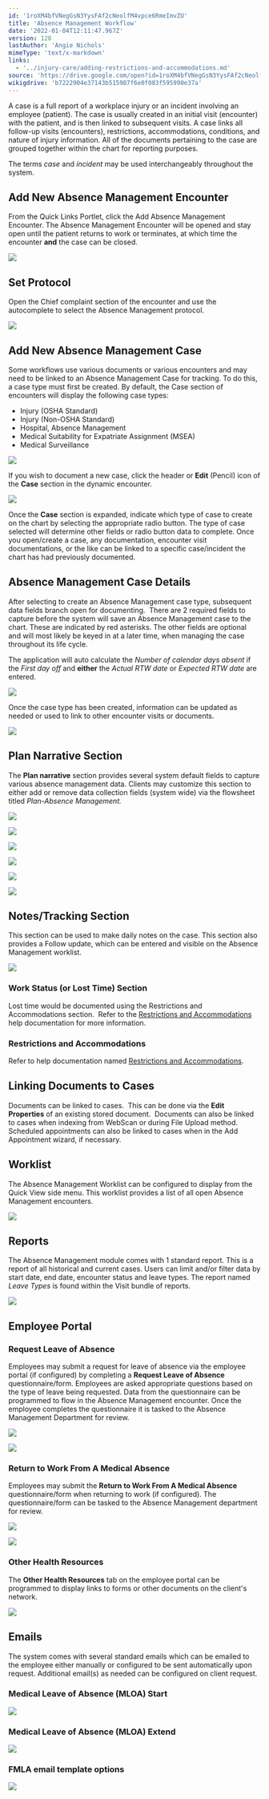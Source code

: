 ```yaml
---
id: '1roXM4bfVNegGsN3YysFAf2cNeolfM4vpce6RmeImvZU'
title: 'Absence Management Workflow'
date: '2022-01-04T12:11:47.967Z'
version: 128
lastAuthor: 'Angie Nichols'
mimeType: 'text/x-markdown'
links:
  - '../injury-care/adding-restrictions-and-accommodations.md'
source: 'https://drive.google.com/open?id=1roXM4bfVNegGsN3YysFAf2cNeolfM4vpce6RmeImvZU'
wikigdrive: 'b7222904e37143b515987f6e0f083f595990e37a'
---
```

A case is a full report of a workplace injury or an incident involving an employee (patient). The case is usually created in an initial visit (encounter) with the patient, and is then linked to subsequent visits. A case links all follow-up visits (encounters), restrictions, accommodations, conditions, and nature of injury information.  All of the documents pertaining to the case are grouped together within the chart for reporting purposes.

The terms *case* and *incident* may be used interchangeably throughout the system.


## Add New Absence Management Encounter

From the Quick Links Portlet, click the Add Absence Management Encounter. The Absence Management Encounter will be opened and stay open until the patient returns to work or terminates, at which time the encounter **and** the case can be closed.


![](../absence-management-workflow.assets/100002010000076C000001FA7B4512B8F1F797C9.png)



## Set Protocol


Open the Chief complaint section of the encounter and use the autocomplete to select the Absence Management protocol.


![](../absence-management-workflow.assets/100002010000074B00000205348CE5AECCFF230C.png)



## **Add New Absence Management Case**

Some workflows use various documents or various encounters and may need to be linked to an Absence Management Case for tracking. To do this, a case type must first be created.
By default, the Case section of encounters will display the following case types:
* Injury (OSHA Standard) 
* Injury (Non-OSHA Standard) 
* Hospital, Absence Management 
* Medical Suitability for Expatriate Assignment (MSEA)
* Medical Surveillance


![](../absence-management-workflow.assets/10000201000004A400000102E8549FDCA2FE867C.png)


If you wish to document a new case, click the header or **Edit** (Pencil) icon of the **Case** section in the dynamic encounter.


![](../absence-management-workflow.assets/10000201000004A400000102E5623BD7A1337E27.png)


Once the **Case** section is expanded, indicate which type of case to create on the chart by selecting the appropriate radio button. The type of case selected will determine other fields or radio button data to complete. Once you open/create a case, any documentation, encounter visit documentations, or the like can be linked to a specific case/incident the chart has had previously documented.

## **Absence Management Case Details**

After selecting to create an Absence Management case type, subsequent data fields branch open for documenting.  There are 2 required fields to capture before the system will save an Absence Management case to the chart. These are indicated by red asterisks. The other fields are optional and will most likely be keyed in at a later time, when managing the case throughout its life cycle.

The application will auto calculate the *Number of calendar days absent* if the *First day off* and **either** the *Actual RTW date* or *Expected RTW date* are entered.

![](../absence-management-workflow.assets/10000201000005E300000149D05EE34B4FEBBB02.png)

Once the case type has been created, information can be updated as needed or used to link to other encounter visits or documents.

![](../absence-management-workflow.assets/10000201000007340000015F9D0E0D2931596E56.png)


## Plan Narrative Section

The **Plan narrative** section provides several system default fields to capture various absence management data. Clients may customize this section to either add or remove data collection fields (system wide) via the flowsheet titled *Plan-Absence Management.*

![](../absence-management-workflow.assets/100002010000074C000002D4BD9A97602E2F4087.png)


![](../absence-management-workflow.assets/100002010000074A00000201A540AC42931C8DF2.png)


![](../absence-management-workflow.assets/1000020100000757000001F3A59965450AEBB642.png)


![](../absence-management-workflow.assets/10000201000007480000015B90889AEBE3F1B1BC.png)


![](../absence-management-workflow.assets/100002010000074800000136D713851CA2882484.png)


![](../absence-management-workflow.assets/100002010000074F000002053919FDEA44CB6E46.png)


## Notes/Tracking Section

This section can be used to make daily notes on the case. This section also provides a Follow update, which can be entered and visible on the Absence Management worklist.

![](../absence-management-workflow.assets/1000020100000749000000EF63D7348B72B9B8C6.png)


### **Work Status (or Lost Time) Section**

Lost time would be documented using the Restrictions and Accommodations section.  Refer to the [Restrictions and Accommodations](../injury-care/adding-restrictions-and-accommodations.md) help documentation for more information.

### **Restrictions and Accommodations**

Refer to help documentation named [Restrictions and Accommodations](../injury-care/adding-restrictions-and-accommodations.md).

## **Linking Documents to Cases**

Documents can be linked to cases.  This can be done via the **Edit Properties** of an existing stored document.  Documents can also be linked to cases when indexing from WebScan or during File Upload method. Scheduled appointments can also be linked to cases when in the Add Appointment wizard, if necessary.


## Worklist

The Absence Management Worklist can be configured to display from the Quick View side menu. This worklist provides a list of all open Absence Management encounters. 

![](../absence-management-workflow.assets/1000020100000764000001CC931215A23C556908.png)



## Reports

The Absence Management module comes with 1 standard report. This is a report of all historical and current cases. Users can limit and/or filter data by start date, end date, encounter status and leave types.  The report named *Leave Types* is found within the Visit bundle of reports.


![](../absence-management-workflow.assets/100002010000077E000001A1FE69874D2C255E2B.png)



## Employee Portal


### Request Leave of Absence


Employees may submit a request for leave of absence via the employee portal (if configured) by completing a **Request Leave of Absence** questionnaire/form. Employees are asked appropriate questions based on the type of leave being requested. Data from the questionnaire can be programmed to flow in the Absence Management encounter. Once the employee completes the questionnaire it is tasked to the Absence Management Department for review.


![](../absence-management-workflow.assets/10000201000004FA00000179B677A82AAE79F355.png)



![](../absence-management-workflow.assets/100002010000050A000002D512E57E096E5E6E90.png)



### Return to Work From A Medical Absence

Employees may submit the **Return to Work From A Medical Absence** questionnaire/form when returning to work (if configured). The questionnaire/form can be tasked to the Absence Management department for review.

![](../absence-management-workflow.assets/10000201000005080000017805EDD15C2C7D773A.png)


![](../absence-management-workflow.assets/10000201000004FA000002B67565EC98DD16F2DB.png)



### Other Health Resources


The **Other Health Resources** tab on the employee portal can be programmed to display links to forms or other documents on the client's network.


![](../absence-management-workflow.assets/10000201000004F500000241600514E2F91F2A3B.png)



## Emails


The system comes with several standard emails which can be emailed to the employee either manually or configured to be sent automatically upon request. Additional email(s) as needed can be configured on client request.


### Medical Leave of Absence (MLOA) Start


![](../absence-management-workflow.assets/100002010000026A000002B5084D8038E8568F9F.png)



### Medical Leave of Absence (MLOA) Extend


![](../absence-management-workflow.assets/100002010000026C000002DF969F8A2600FBC0FF.png)



### FMLA email template options


![](../absence-management-workflow.assets/1000020100000316000001282ED41CA85F33FC6A.png)



